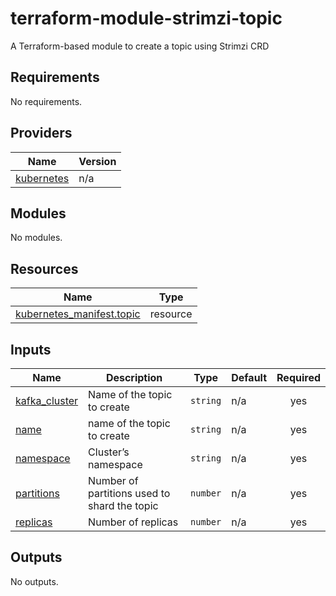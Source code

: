 # terraform-module-strimzi-topic

A Terraform-based module to create a topic using Strimzi CRD

<!-- BEGINNING OF PRE-COMMIT-TERRAFORM DOCS HOOK -->
## Requirements

No requirements.

## Providers

| Name | Version |
|------|---------|
| <a name="provider_kubernetes"></a> [kubernetes](#provider\_kubernetes) | n/a |

## Modules

No modules.

## Resources

| Name | Type |
|------|------|
| [kubernetes_manifest.topic](https://registry.terraform.io/providers/hashicorp/kubernetes/latest/docs/resources/manifest) | resource |

## Inputs

| Name | Description | Type | Default | Required |
|------|-------------|------|---------|:--------:|
| <a name="input_kafka_cluster"></a> [kafka\_cluster](#input\_kafka\_cluster) | Name of the topic to create | `string` | n/a | yes |
| <a name="input_name"></a> [name](#input\_name) | name of the topic to create | `string` | n/a | yes |
| <a name="input_namespace"></a> [namespace](#input\_namespace) | Cluster’s namespace | `string` | n/a | yes |
| <a name="input_partitions"></a> [partitions](#input\_partitions) | Number of partitions used to shard the topic | `number` | n/a | yes |
| <a name="input_replicas"></a> [replicas](#input\_replicas) | Number of replicas | `number` | n/a | yes |

## Outputs

No outputs.
<!-- END OF PRE-COMMIT-TERRAFORM DOCS HOOK -->
